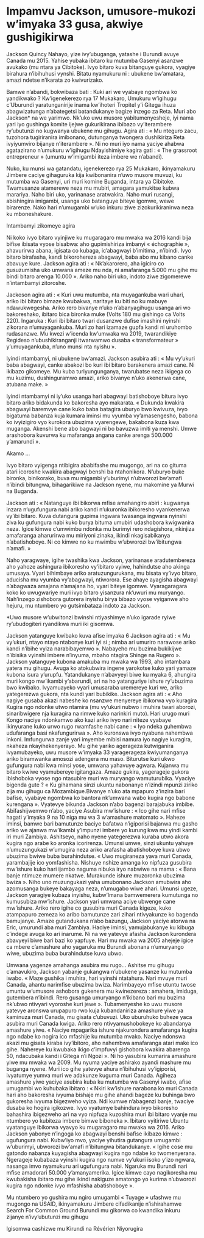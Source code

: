 # Impamvu Jackson, umusore-mukozi w’imyaka 33 gusa, akwiye gushigikirwa

Jackson Quincy Nahayo, yize ivy’ubuganga, yatashe i Burundi avuye Canada mu 2015. Yahise yubaka ibitaro ku mutumba Gasenyi asanzwe avukako (mu ntara ya Cibitoke). Ivyo bitaro kuva bitanguye gukora, vyagiye birahura n’ibihuhusi vynshi. Bitatu nyamukuru ni : ubukene bw’amatara, amazi ndetse n’ikarata zo kwivurizako.

Bamwe n’abandi, bokwibaza bati : Kuki ari we vyabaye ngombwa ko yandikwako ? Kw’igenekerezo rya 17 Mukakaro, Umukuru w’igihugu c’Uburundi yaratunganirije inama kw’ihoteri Tropitel y’i Gitega ihuza abagwizatunga n’abategetsi batandukanye bagize inzego za Reta. Muri abo Jackson* na we yarimwo. Nk’uko uwu musore yabitumenyesheje, iyi nama yari iyo gushinga komite ijejwe gukurikirana ibibazo vy’iterambere ry’ubutunzi no kugwanya ubukene mu gihugu. Agira ati : « Mu nteguro zacu, tuzohora tugiriranira imibonano, dutunganya twongera dushikiriza Reta ivyiyumviro bijanye n’iterambere ». Ni no muri iyo nama yaciye ahabwa agatazirano n’umukuru w’igihugu Ndayishimiye kagira gati : « The grassroot entrepreneur » (umuntu w’imigambi iteza imbere we n’abandi).

Nuko, ku munsi wa gatandatu, igenekerezo rya 25 Mukakaro, ikinyamakuru Jimbere caciye gihaguruka kija kwibonanira n’uwo musore muvuzi, ku mutumba wa Gasenyi, uri muri komine Buganda, intara ya Cibitoke. Twamusanze atamerewe neza mu mubiri, amagara yamukitse kubwa marariya. Naho biri uko, yarinanase aratwakira. Naho muri rusangi, abishingira imigambi, usanga uko batanguye biteye igomwe, wewe birarenze. Nako hari n’umugambi w’uko inkuru ziwe zizokurikiranirwa neza ku mboneshakure.

Intambamyi zikomeye agira

Ni koko ivyo bitaro vyinjiwe ku mugaragaro mu mwaka wa 2016 kandi bija bifise ibisata vyose bisabwa: aho gupimishiriza imbanyi « échographie », ahavurirwa abana, igisata co kubaga, ic’abagwayi b’imitima , n’ibindi. Ivyo bitaro birafasha, kandi bikorohereza abagwayi, baba abo mu kibano canke abavuye kure. Jackson agira ati : « Nk’akarorero, aha igiciro co gusuzumisha uko umwana ameze mu nda, ni amafaranga 5.000 mu gihe mu bindi bitaro arenga 10.000 ».  Ariko naho biri uko, indoto ziwe zigomerewe n’intambamyi zitoroshe.

Jackoson agira ati : « Kuri uwu mutumba, nta muyagankuba wari uhari, ariko ibi bitaro bimaze kwubakwa, naritaye ku biti no ku mabuye ndawukwegesha. Ariko rero bivanye n’uko n’abanyagihugu usanga ari wo bakoreshako, ibitaro bica bironka muke (Volts 180 mu gishingo ca Volts 220). Ingaruka : Kuri ibi bitaro twari dusanzwe dufise imashini nyinshi zikorana n’umuyagankuba. Muri zo hari izamaze gupfa kandi ni uruhombo rudasanzwe. Mu kwezi w’icenda kw’umwaka wa 2019, twarandikiye Regideso n’ubushikiranganji itwarwamwo dusaba « transformateur » y’umuyagankuba, n’uno munsi nta nyishu ».

Iyindi ntambamyi, ni ubukene bw’amazi. Jackson asubira ati : « Mu vy’ukuri baba abagwayi, canke abakozi bo kuri ibi bitaro barakenera amazi cane. Ni ikibazo gikomeye. Mu kuba turiyungunganya, twarubatse neza ikigega co mu kuzimu, dushinguramwo amazi, ariko bivanye n’uko akenerwa cane, atubana make. »

Iyindi ntambamyi ni iy’uko usanga hari abagwayi batishoboye bitura ivyo bitaro ariko bidakunda ko bakoresha ayo makarata. « Dukunda kwakira abagwayi baremvye cane kuko baba batagira uburyo bwo kwivuza, ivyo bigatuma  babanza kuja kumara iminsi mu vyumba vy’amasengesho, babona ko ivyizigiro vyo kurokora ubuzima vyarengewe, bakabona kuza kwa muganga. Akenshi bene abo bagwayi ni bo bavuzwa imiti ya menshi. Umwe arashobora kuvurwa ku mafaranga angana canke arenga 500.000 y’amarundi ».

Akamo …

Ivyo bitaro vyigenga ntibigira ababifashe mu mugongo, ari na co gituma atari icoroshe kwakira abagwayi benshi ba ntahonikora. N’uburyo buke bironka, binikorako, buva mu migambi y’uburimyi n’ubworozi bw’amafi n’ibindi bitungwa, bihagarikiwe na Jackson nyene, mu makomine ya Murwi na Buganda.

Jackson ati : « Natanguye ibi bikorwa mfise amahangiro abiri : kugwanya inzara n’ugufungura nabi ariko kandi n’ukuronka ibikoresho vyankenerwa vy’ibi bitaro. Kuva dutangura gupima ingwara twasanga ingwara nyinshi ziva ku gufungura nabi kuko burya bituma umubiri udashobora kwigwanira neza. Igice kimwe c’umwimbu ndonka mu burimyi rero ndagishora, nkinjiza amafaranga aharurirwa mu miriyoni zinaka, ikindi nkagisabikanya n’abatishoboye. Ni co kimwe no ku mwimbu w’ubworozi bw’ibitungwa n’amafi. »

Naho yaragwaye, igihe twashika kwa Jackson, yarinanase aradutembereza aho yahoze ashingura ibikoresho vy’ibitaro vyiwe, hahindutse aho akinga umusaya. Vyari bihimbaye ariko aratuzungurukana, mu bisata vy’ivyo bitaro, aducisha mu vyumba vy’abagwayi, ntiworora. Ese ahaye ayagisha abagwayi n’abagwaza amajana n’amajana ho, vyari biteye igomwe. Vyaragaragara koko ko uwugwariye muri ivyo bitaro yisanzura nk’uwuri mu muryango. Nah’inzego zishobora gutorera inyishu birya bibazo vyose vyiganwe aho hejuru, mu ntumbero yo gutsimbataza indoto za Jackson.

*Uwo musore w’ubwitonzi bwinshi ntiyashimye n’uko igarade ryiwe ry’ubudogiteri ryandikwa muri iki gisomwa.

Jackson yatanguye kwibako kuva afise imyaka  6 Jackson agira ati : « Mu vy’ukuri, ntayo ntayo ntabonye kuri iyi si ; nimba ari umuriro narawose ariko kandi n’ibihe vyiza narabibayemwo ». Nabayeho mu buzima bukikijwe n’ibisika vyinshi  imbere n’inyuma, mbaho ntagira Shinge na Rugero ». Jackson yatanguye kubona amakuba mu mwaka wa 1993, aho intambara yatera mu gihugu. Avuga ko atokubwira ingene yarokotse kuko yari yamaze kubona isura y’urupfu. Yatandukanye n’abavyeyi biwe ku myaka 6, ahungira muri kongo mw’ikambi y’abarundi, ari na ho yatanguriye ishure ry’ubuzima bwo kwibako. Ivyamuayeko vyari umusaraba uremereye kuri we, ariko yategerezwa gukora, nta kundi yari bubikike. Jackson agira ati : « Aho nagiye gusaba akazi nabeshe ko nsanzwe menyereye ibikorwa vyo kuragira Kugira ngo ndonke utwo ntamira (mu vy’ukuri nubwo i muhira twari aborozi, sinaribwigere nja kuragira na rimwe kuko narinkiri muto). Hari  urugo muri Kongo naciye ndonkamwo ako kazi ariko ivyo nari niteze vyabaye ikinyurane kuko urwo rugo rwamfashe nabi cane : « Iyo ndeka guhembwa udufaranga  basi nkafungurirwa ». Aho kuronswa ivyo nyabuna nahembwa inkoni. Imfungurwa zanje yari imyembe mibisi namura iyo nagiye kuragira, nkaheza nkayihekenyerayo. Mu gihe yariko agerageza kutwiganira ivyamubayeko, uwu musore w’imyaka 33 yaragerageza kwiyumanganya ariko biramwanka amosozi adengera mu maso. Biturutse kuri ukwo gufungura nabi kwa minsi yose, umwana yahavuye agwara. Kujanwa mu bitaro kwiwe vyamubereye igitangaza. Amaze gukira, yagerageje gukora ibishoboka vyose ngo ntasubire muri wa muryango wamuturubika. Vyaciye bigenda gute ? « Ku gihamana sinzi ukuntu nabonanye n’izindi mpunzi ziriko zija mu gihugu ca  Mozambique.Bivanye n’uko ata mpapuro z’inzira bari bafise, vyabaye ngombwa ko bantora nk’umwana wabo kugira ngo babone kurengana ». Vyatevye bikunda Jackson n’abo bagenzi barajabuka imbibe. Abifashijwemwo n’abo, yaciye Asubira mw’ishure : « Ico gihe nari mfise hagati y’imyaka 9 na 10 niga mu wa 3 w’amashure matomato ». Haheze iminsi, bamwe bari bamutunze baciye bafatwa n’igiporisi bajanwa mu gasho ariko we ajanwa mw’ikambi y’impunzi imbere yo kurungikwa mu yindi kambi iri muri Zambiya. Ashitseyo, naho nyene yategerezwa kuraba utwo akora kugira ngo arabe ko aronka icorirenza. Umunsi umwe, sinzi ukuntu yahuye n’umuzungukazi w’umugira neza ariko arafasha abatishoboye kuva ubwo ubuzima bwiwe buba burahindutse. « Uwo mugiraneza yava muri Canada, yarambajije ico yomfashisha. Nishuye nshize amanga  ko nipfuza gusubira mw’ishure kuko hari ijambo naguma nibuka iryo nabwiwe na  mama : « Bana banje ntimuze mumere nkatwe. Murakunde ishure muzoronka ubuzima bwiza ».  Niho uno muzungukazi  yaha umubonano Jackson amubwira aho azomusanga bukeye bakayaga neza, n’umugabo wiwe ahari. Umunsi ugeze, Jackson yaragiye kubaza inyishu, kubw’Imana bamwemerera kumutunga no kumusubiza mw’ishure. Jackson yari umwana aciye ubwenge cane mw’ishure. Ariko rero igihe co gusubira muri Canada kigeze, kuko atampapuro zemeza ko aribo bamutunze zari zihari ntivyakunze ko bagenda bamujanye. Amaze gutandukana n’abo bazungu, Jackson yaciye atorwa na Eric, umurundi aba muri Zambiya. Haciye  iminsi, yamujabukanye ku kibuga c’indege avuga ko ari inarume. Ni na we yatevye afasha Jackson kurondera abavyeyi biwe bari bazi ko yapfuye. Hari mu mwaka wa 2005 ahejeje igice ca mbere c’amashure aho yagaruka mu Burundi abonana n’umuryango wiwe, ubuzima buba burahindutse kuva ubwo.

Umwana yagenze amahanga asubira mu rugo… Ashitse mu gihugu c’amavukiro, Jackson yabanje gukangwa n’ubukene yasanze ku mutumba iwabo. « Maze gushika i muhira, hari vyinshi ntatahura. Nari mvuye muri Canada, ahantu narimfise ubuzima bwiza. Narimbayeyo mfise utuntu twose umuntu w’umusore ashobora gukenera mu kwinezereza : amahera, imiduga, gutembera n’ibindi. Rero gusanga umuryango n’ikibano bari mu buzima nk’ubwo ntivyari vyoroshe kuri jewe ». Tubamenyeshe ko uwu musore yatevye aronswa urupapuro rwo kuja kubandaniriza amashure yiwe ya kaminuza muri Canada, mu gisata c’ubuvuzi. Uko uburuhuko  buheze yaca asubira muri Canada kwiga. Ariko rero ntivyamushobokeye ko abandanya amashure yiwe. « Naciye mpagarika ishure njakurondera amafaranga kugira ngo ndabe ko nogira ico mfashije ku mutumba mvako. Naciye ndonswa akazi mu gisata kiraba ivy’ibitoro, aho nahembwa amafaranga atari make ico gihe. Nahereye ku kwubaka ikigo c’impfuvyi gishobora kwakira abarenga 50, ndacubaka kandi i Gitega n’i Ngozi ». Ni ho yasubira kumarira amashure yiwe mu mwaka wa 2009. Mu nyuma yaciye ashirako ayandi mashure mu buganga nyene. Muri ico gihe yatevye ahura n’ibihuhusi vy’igiporisi, ivyatumye yumva muri we adakunze kuguma muri Canada. Agiheza amashure yiwe yaciye asubira kuba ku mutumba  wa Gasenyi iwabo, afise umugambi  wo kuhubaka ibitaro : « Nkiri kw’ishure narabona ko muri Canada hari aho bakoresha ivyuma bishaje mu gihe ahandi bageze ku buhinga bwo gukoresha ivyuma bigezweho vyiza. Ndi kumwe n’abagenzi banje, twaciye dusaba ko hogira igikozwe. Ivyo vyatumye bahindura ivyo bikoresho bahashira ibigezweho ari na vyo nipfuza kuzoshira muri ibi bitaro vyanje mu ntumbero yo kubiteza imbere bimwe biboneka ».  Ibitaro vyitiriwe Ubuntu vyatanguye ibikorwa vyavyo ku mugaragaro mu mwaka wa 2016.  Ariko Jackson yabonye n’ingoga ko abagwayi benshi bafise ikibazo kimwe : ugufungura nabi. Kubw’iyo mvo, yaciye yihutira gutangura umugambi w’uburimyi, ubworozi bw’amafi n’ibitungwa bitandukanye. « Igihe cose mu gatondo nabanza kuyagisha abagwayi kugira ngo ndabe ko twomenyerana. Ngerageje kubabaza vyinshi kugira ngo numve vy’ukuri isoko y’izo ngwara, nasanga imvo nyamukuru ari ugufungura nabi. Ngaruka mu Burundi nari mfise amadorari 50.000 y’amanyamerika. Igice kimwe cayo nagikoresha mu kwubakisha ibitaro mu gihe ikindi nakiguze amatongo yo kurima n’ubworozi kugira ngo ndonke ivyo mfashisha abatishoboye ».

Mu ntumbero yo gushira mu ngiro umugambi « Tuyage » ufashwe mu mugongo na USAID, ikinyamakuru Jimbere cifadikanije n’ishirahamwe Search For Common Ground Burundi mu gikorwa co kwandika inkuru zijanye n’ivy’ubutunzi mu gihugu

Igisomwa cashizwe mu Kirundi na  Révérien Niyorugira